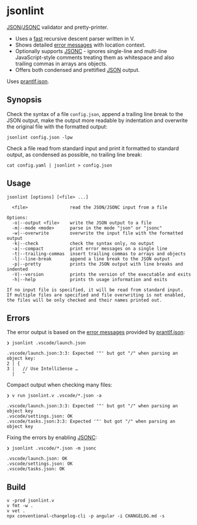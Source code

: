 # jsonlint

[JSON]/[JSONC] validator and pretty-printer.

* Uses a [fast] recursive descent parser written in V.
* Shows detailed [error messages](#errors) with location context.
* Optionally supports [JSONC] - ignores single-line and multi-line JavaScript-style comments treating them as whitespace and also trailing commas in arrays ans objects.
* Offers both condensed and prettified [JSON] output.

Uses [prantlf.json].

## Synopsis

Check the syntax of a file `config.json`, append a trailing line break to the JSON output, make the output more readable by indentation and overwrite the original file with the formatted output:

    jsonlint config.json -lpw

Check a file read from standard input and print it formatted to standard output, as condensed as possible, no trailing line break:

    cat config.yaml | jsonlint > config.json

## Usage

    jsonlint [options] [<file> ...]

      <file>                read the JSON/JSONC input from a file

    Options:
      -o|--output <file>    write the JSON output to a file
      -m|--mode <mode>      parse in the mode "json" or "jsonc"
      -w|--overwrite        overwrite the input file with the formatted output
      -k|--check            check the syntax only, no output
      -a|--compact          print error messages on a single line
      -t|--trailing-commas  insert trailing commas to arrays and objects
      -l|--line-break       append a line break to the JSON output
      -p|--pretty           prints the JSON output with line breaks and indented
      -V|--version          prints the version of the executable and exits
      -h|--help             prints th usage information and exits

    If no input file is specified, it will be read from standard input.
    If multiple files are specified and file overwriting is not enabled,
    the files will be only checked and their names printed out.

## Errors

The error output is based on the [error messages] provided by [prantlf.json]:

    ❯ jsonlint .vscode/launch.json

    .vscode/launch.json:3:3: Expected '"' but got "/" when parsing an object key:
    2 | {
    3 |   // Use IntelliSense …
      |   ^

Compact output when checking many files:

    ❯ v run jsonlint.v .vscode/*.json -a

    .vscode/launch.json:3:3: Expected '"' but got "/" when parsing an object key
    .vscode/settings.json: OK
    .vscode/tasks.json:3:3: Expected '"' but got "/" when parsing an object key

Fixing the errors by enabling [JSONC]:

    ❯ jsonlint .vscode/*.json -m jsonc

    .vscode/launch.json: OK
    .vscode/settings.json: OK
    .vscode/tasks.json: OK

## Build

    v -prod jsonlint.v
    v fmt -w .
    v vet .
    npx conventional-changelog-cli -p angular -i CHANGELOG.md -s

[prantlf.json]: https://github.com/prantlf/v-json
[JSON]: https://www.json.org/
[JSONC]: https://changelog.com/news/jsonc-is-a-superset-of-json-which-supports-comments-6LwR
[fast]: https://github.com/prantlf/v-json#performance
[error messages]: https://github.com/prantlf/v-json#errors
